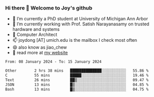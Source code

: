 ### Hi there 👋 Welcome to Joy's github

- 🔭 I’m currently a PhD student at University of Michigan Ann Arbor
- 🌱 I’m currently working with Prof. Satish Narayanasamy on trusted hardware and systems
- 👯 Computer Architect
- 📫 joydong [AT] umich.edu is the mailbox I check most often
- 😄 also know as jiao_chew
- 💬 read more at [my website](https://joydddd.github.io/)
<!--START_SECTION:waka-->

```txt
From: 08 January 2024 - To: 15 January 2024

Other        2 hrs 38 mins   ██████████████░░░░░░░░░░░   55.86 %
C            55 mins         █████░░░░░░░░░░░░░░░░░░░░   19.46 %
Text         26 mins         ██▒░░░░░░░░░░░░░░░░░░░░░░   09.47 %
JSON         13 mins         █▒░░░░░░░░░░░░░░░░░░░░░░░   04.85 %
Bash         13 mins         █▒░░░░░░░░░░░░░░░░░░░░░░░   04.75 %
```

<!--END_SECTION:waka-->
